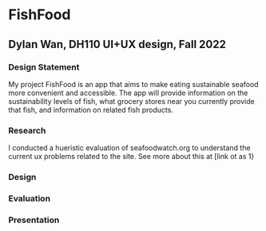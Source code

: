 # FishFood 

## Dylan Wan, DH110 UI+UX design, Fall 2022

### Design Statement 
My project FishFood is an app that aims to make eating sustainable seafood more convenient and accessible. The app will provide information on the 
sustainability levels of fish, what grocery stores near you currently provide that fish, and information on related fish products.

### Research 
I conducted a hueristic evaluation of seafoodwatch.org to understand the current ux problems related to the site. See more about this at [link ot as 1}

### Design

### Evaluation 

### Presentation 


